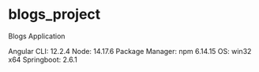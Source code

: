 # blogs_project
Blogs Application

Angular CLI: 12.2.4
Node: 14.17.6
Package Manager: npm 6.14.15
OS: win32 x64
Springboot: 2.6.1
